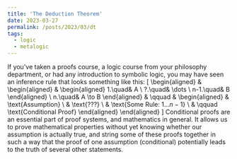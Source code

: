 ```yaml
---
title: 'The Deduction Theorem'
date: 2023-03-27
permalink: /posts/2023/03/dt
tags:
  - logic
  - metalogic
---
```


If you've taken a proofs course, a logic course from your philosophy department, or had any 
introduction to symbolic logic, you may have seen an inference rule that looks something like this:
\[
\begin{aligned}
& \begin{aligned}
& \begin{aligned}
1.\quad& A \\
?.\quad& \dots \\
n-1.\quad& B
\end{aligned} \\
n.\quad& A \to B
\end{aligned} & \qquad & \begin{aligned}
& \text{Assumption} \\
& \text{???} \\
& \text{Some Rule: 1...$n-1$} \\
& \qquad \text{Conditional Proof}
\end{aligned}
\end{aligned}
\]
Conditional proofs are an essential part of proof systems, and mathematics in general. It allows us to 
prove mathematical properties without yet knowing whether our assumption is actually true, and string
some of these proofs together in such a way that the proof of one assumption (conditional) potentially 
leads to the truth of several other statements.